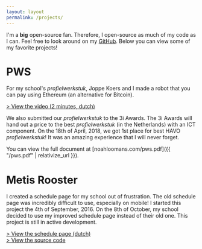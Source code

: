 ```yaml
---
layout: layout
permalink: /projects/
---
```


I'm a **big** open-source fan. Therefore, I open-source as much of my code as I
can. Feel free to look around on my [GitHub](https://github.com/nloomans).
Below you can view some of my favorite projects!

# PWS

For my school's _profielwerkstuk_, Joppe Koers and I made a robot that you can pay
using Ethereum (an alternative for Bitcoin).

[> View the video (2 minutes, dutch)](https://www.youtube.com/watch?v=B537fsTZdjA)

We also submitted our _profielwerkstuk_ to the 3i Awards. The 3i Awards will hand
out a price to the best _profielwerkstuk_ (in the Netherlands) with an ICT
component. On the 18th of April, 2018, we got 1st place for best HAVO
_profielwerkstuk_! It was an amazing experience that I will never forget.

You can view the full document at
[noahloomans.com/pws.pdf]({{ "/pws.pdf" | relativize_url }}).

# Metis Rooster

I created a schedule page for my school out of frustration. The old schedule
page was incredibly difficult to use, especially on mobile! I started this
project the 4th of September, 2016. On the 8th of October, my school decided to
use my improved schedule page instead of their old one. This project is still
in active development.

[> View the schedule page (dutch)](https://rooster.hetmml.nl) <br>
[> View the source code](https://github.com/nloomans/rooster.hetmml.nl)
